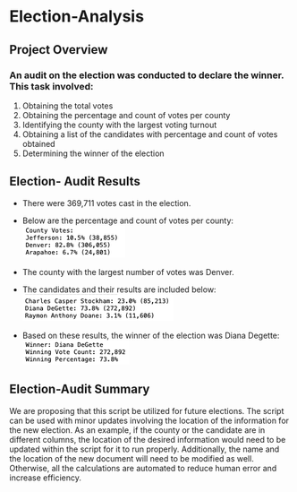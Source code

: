 # Election-Analysis
## Project Overview
### An audit on the election was conducted to declare the winner. This task involved:
1. Obtaining the total votes
2. Obtaining the percentage and count of votes per county
3. Identifying the county with the largest voting turnout
4. Obtaining a list of the candidates with percentage and count of votes obtained
5. Determining the winner of the election
## Election- Audit Results
- There were 369,711 votes cast in the election. 

- Below are the percentage and count of votes per county:
![votes_per_county](Resources/votes_per_county.png)

- The county with the largest number of votes was Denver.

- The candidates and their results are included below:
![votes_per_candidate](Resources/votes_per_candidate.png)

- Based on these results, the winner of the election was Diana Degette:
![winner](Resources/Winner.png)

## Election-Audit Summary
We are proposing that this script be utilized for future elections. The script can be used with minor updates involving the location of the information for the new election. As an example, if the county or the candidate are in different columns, the location of the desired information would need to be updated within the script for it to run properly.  Additionally, the name and the location of the new document will need to be modified as well. Otherwise, all the calculations are automated to reduce human error and increase efficiency.
